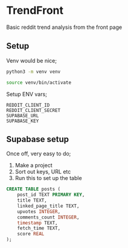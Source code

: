 # TrendFront
Basic reddit trend analysis from the front page

## Setup

Venv would be nice;
```bash
python3 -m venv venv

source venv/bin/activate
```

Setup ENV vars;

```
REDDIT_CLIENT_ID
REDDIT_CLIENT_SECRET
SUPABASE_URL
SUPABASE_KEY
```

## Supabase setup

Once off, very easy to do;

1. Make a project
2. Sort out keys, URL etc
3. Run this to set up the table

```sql
CREATE TABLE posts (
    post_id TEXT PRIMARY KEY,
    title TEXT,
    linked_page_title TEXT,
    upvotes INTEGER,
    comments_count INTEGER,
    timestamp TEXT,
    fetch_time TEXT,
    score REAL
);
```